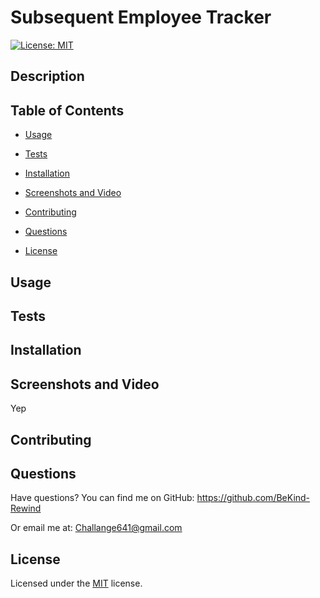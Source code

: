 # Subsequent Employee Tracker

[![License: MIT](https://img.shields.io/badge/License-MIT-yellow.svg)](https://choosealicense.com/licenses/mit/)

## Description


## Table of Contents
  - [Usage](#usage)
  - [Tests](#tests)
  - [Installation](#installation)
  - [Screenshots and Video](#screenshots_video)
  - [Contributing](#contributing)
  - [Questions](#questions)

  - [License](#license)
      


## Usage




## Tests




## Installation



## Screenshots and Video
Yep


## Contributing




## Questions

Have questions?
You can find me on GitHub:
https://github.com/BeKind-Rewind

Or email me at:
Challange641@gmail.com


## License

Licensed under the [MIT](https://choosealicense.com/licenses/mit/) license.
    
